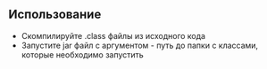 Использование
-
* Скомпилируйте .class файлы из исходного кода
* Запустите jar файл с аргументом - путь до папки с классами, которые необходимо запустить
